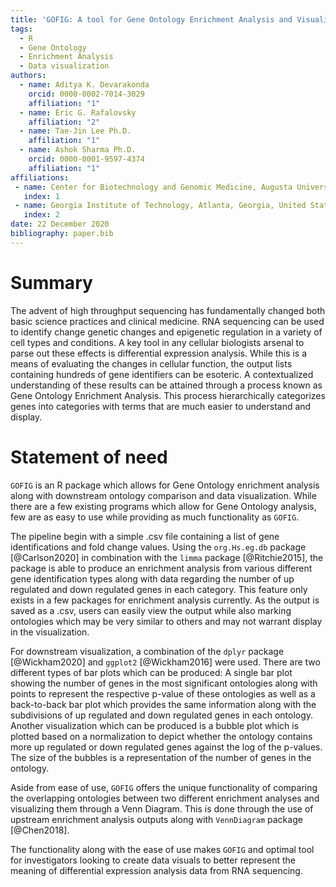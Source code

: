 ```yaml
---
title: 'GOFIG: A tool for Gene Ontology Enrichment Analysis and Visualization'
tags:
  - R
  - Gene Ontology 
  - Enrichment Analysis 
  - Data visualization 
authors:
  - name: Aditya K. Devarakonda
    orcid: 0000-0002-7014-3029
    affiliation: "1"
  - name: Eric G. Rafalovsky 
    affiliation: "2"
  - name: Tae-Jin Lee Ph.D. 
    affiliation: "1"
  - name: Ashok Sharma Ph.D. 
    orcid: 0000-0001-9597-4374
    affiliation: "1"
affiliations:
 - name: Center for Biotechnology and Genomic Medicine, Augusta University, Augusta, Georgia, United States
   index: 1
 - name: Georgia Institute of Technology, Atlanta, Georgia, United States
   index: 2
date: 22 December 2020
bibliography: paper.bib
---
```



  

# Summary

The advent of high throughput sequencing has fundamentally changed both basic science practices and clinical medicine. RNA sequencing can be used to identify change genetic changes and epigenetic regulation in a variety of cell types and conditions. A key tool in any cellular biologists arsenal to parse out these effects is differential expression analysis. While this is a means of evaluating the changes in cellular function, the output lists containing hundreds of gene identifiers can be esoteric. A contextualized understanding of these results can be attained through a process known as Gene Ontology Enrichment Analysis. This process hierarchically categorizes genes into categories with terms that are much easier to understand and display.

# Statement of need

`GOFIG` is an R package which allows for Gene Ontology enrichment analysis along with downstream ontology comparison and data visualization. While there are a few existing programs which allow for Gene Ontology analysis, few are as easy to use while providing as much functionality as `GOFIG`.

The pipeline begin with a simple .csv file containing a list of gene identifications and fold change values. Using the `org.Hs.eg.db` package [@Carlson2020] in combination with the `limma` package [@Ritchie2015], the package is able to produce an enrichment analysis from various different gene identification types along with data regarding the number of up regulated and down regulated genes in each category. This feature only exists in a few packages for enrichment analysis currently. As the output is saved as a .csv, users can easily view the output while also marking ontologies which may be very similar to others and may not warrant display in the visualization.

For downstream visualization, a combination of the `dplyr` package [@Wickham2020] and `ggplot2` [@Wickham2016] were used. There are two different types of bar plots which can be produced: A single bar plot showing the number of genes in the most significant ontologies along with points to represent the respective p-value of these ontologies as well as a back-to-back bar plot which provides the same information along with the subdivisions of up regulated and down regulated genes in each ontology. Another visualization which can be produced is a bubble plot which is plotted based on a normalization to depict whether the ontology contains more up regulated or down regulated genes against the log of the p-values. The size of the bubbles is a representation of the number of genes in the ontology.

Aside from ease of use, `GOFIG` offers the unique functionality of comparing the overlapping ontologies between two different enrichment analyses and visualizing them through a Venn Diagram. This is done through the use of upstream enrichment analysis outputs along with `VennDiagram` package [@Chen2018].

The functionality along with the ease of use makes `GOFIG` and optimal tool for investigators looking to create data visuals to better represent the meaning of differential expression analysis data from RNA sequencing.


